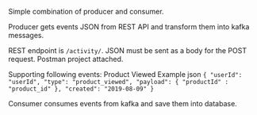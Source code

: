 Simple combination of producer and consumer.

Producer gets events JSON from REST API and transform them into kafka messages.

REST endpoint is `/activity/`. JSON must be sent as a body for the POST request.
Postman project attached.

Supporting following events:
Product Viewed
Example json
`
{
  "userId": "userId",
  "type": "product_viewed",
  "payload": {
  	"productId" : "product_id"
  },
  "created": "2019-08-09"
}
`


Consumer consumes events from kafka and save them into database.


